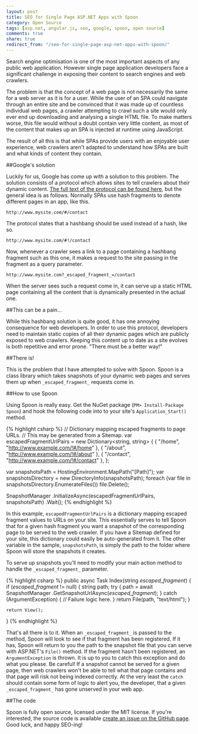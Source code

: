 ```yaml
---
layout: post
title: SEO for Single Page ASP.NET Apps with Spoon
category: Open Source
tags: [asp.net, angular.js, seo, google, spoon, open source]
comments: true
share: true
redirect_from: "/seo-for-single-page-asp-net-apps-with-spoon/"
---
```

Search engine optimisation is one of the most important aspects of any public web application. However single page application developers face a significant challenge in exposing their content to search engines and web crawlers.

The problem is that the concept of a web page is not necessarily the same for a web server as it is for a user. While the user of an SPA could navigate through an entire site and be convinced that it was made up of countless individual web pages, a crawler attempting to crawl such a site would only ever end up downloading and analysing a single HTML file. To make matters worse, this file would without a doubt contain very little content, as most of the content that makes up an SPA is injected at runtime using JavaScript.

The result of all this is that while SPAs provide users with an enjoyable user experience, web crawlers aren't adapted to understand how SPAs are built and what kinds of content they contain.

##Google's solution

Luckily for us, Google has come up with a solution to this problem. The solution consists of a protocol which allows sites to tell crawlers about their dynamic content. [The full text of the protocol can be found here](https://developers.google.com/webmasters/ajax-crawling/docs/specification), but the general idea is as follows. Normally SPAs use hash fragments to denote different pages in an app, like this.

`http://www.mysite.com/#/contact`

The protocol states that a hashbang should be used instead of a hash, like so.

`http://www.mysite.com/#!/contact`

Now, whenever a crawler sees a link to a page containing a hashbang fragment such as this one, it makes a request to the site passing in the fragment as a query parameter.

`http://www.mysite.com?_escaped_fragment_=/contact`

When the server sees such a request come in, it can serve up a static HTML page containing all the content that is dynamically presented in the actual one.

##This can be a pain...

While this hashbang solution is quite good, it has one annoying consequence for web developers. In order to use this protocol, developers need to maintain static copies of all their dynamic pages which are publicly exposed to web crawlers. Keeping this content up to date as a site evolves is both repetitive and error prone. "There must be a better way!"

##There is!

This is the problem that I have attempted to solve with Spoon. Spoon is a class library which takes snapshots of your dynamic web pages and serves them up when `_escaped_fragment_` requests come in.

##How to use Spoon

Using Spoon is really easy. Get the NuGet package (`PM> Install-Package Spoon`) and hook the following code into to your site's `Application_Start()` method.

{% highlight csharp %}
// Dictionary mapping escaped fragments to page URLs.
// This may be generated from a Sitemap.
var escapedFragmentUrlPairs = new Dictionary<string, string>
{
    { "/home", "http://www.example.com/!#/home" },
    { "/about", "http://www.example.com/!#/about" },
    { "/contact", "http://www.example.com/!#/contact" },
};

var snapshotsPath = HostingEnvironment.MapPath("[Path]");
var snapshotsDirectory = new DirectoryInfo(snapshotsPath);
foreach (var file in snapshotsDirectory.EnumerateFiles())
    file.Delete();

SnapshotManager
	.InitializeAsync(escapedFragmentUrlPairs, snapshotsPath)
	.Wait();
{% endhighlight %}

In this example, `escapedFragmentUrlPairs` is a dictionary mapping escaped fragment values to URLs on your site. This essentially serves to tell Spoon that for a given hash fragment you want a snapshot of the corresponding page to be served to the web crawler. If you have a Sitemap defined for your site, this dictionary could easily be auto-generated from it. The other variable in the sample, `snapshotsPath`, is simply the path to the folder where Spoon will store the snapshots it creates.

To serve up snapshots you'll need to modify your main action method to handle the `_escaped_fragment_` parameter.

{% highlight csharp %}
public async Task<ActionResult> Index(string _escaped_fragment_)
{
    if (_escaped_fragment_ != null)
    {
        string path;
        try
        {
            path = await SnapshotManager
				.GetSnapshotUrlAsync(_escaped_fragment_);
        }
        catch (ArgumentException)
        {
            // Failure logic here.
        }
        return File(path, "text/html");
    }

    return View();
}
{% endhighlight %}

That's all there is to it. When an `_escaped_fragment_` is passed to the method, Spoon will look to see if that fragment has been registered. If it has, Spoon will return to you the path to the snapshot file that you can serve with ASP.NET's `File()` method. If the fragment hasn't been registered, an `ArgumentException` is thrown. It is up to you to catch this exception and do what you please. Be careful! If a snapshot cannot be served for a given page, then web crawlers won't be able to tell what that page contains and that page will risk not being indexed correctly. At the very least the `catch` should contain some form of logic to alert you, the developer, that a given `_escaped_fragment_` has gone unserved in your web app.

##The code

Spoon is fully open source, licensed under the MIT license. If you're interested, the source code is available [create an issue on the GitHub page](https://github.com/LeviBotelho/spoon/issues). Good luck, and happy SEO-ing!

